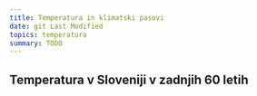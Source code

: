 ```yaml
---
title: Temperatura in klimatski pasovi
date: git Last Modified
topics: temperatura
summary: TODO
---
```


## Temperatura v Sloveniji v zadnjih 60 letih

<div class="chart" id="heatmap-slovenia">
    <script type="module">
        import Lazy from '/code/lazy.jsx';
        import { render } from 'solid-js/web';
        import { TemperatureSloveniaHeatMap } from '/code/temperatura/heatmaps.jsx';
        render(() => Lazy(() => TemperatureSloveniaHeatMap()), document.getElementById('heatmap-slovenia'));
    </script>
</div>
